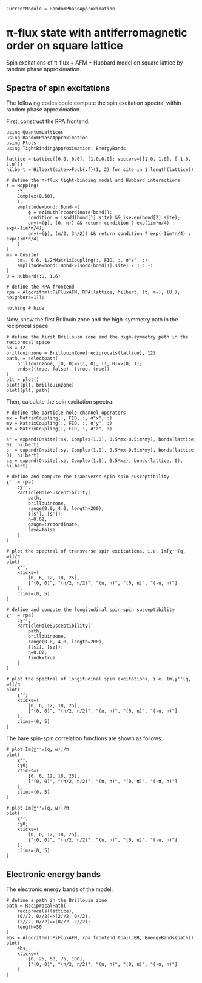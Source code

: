 ```@meta
CurrentModule = RandomPhaseApproximation
```

# π-flux state with antiferromagnetic order on square lattice

Spin excitations of π-flux + AFM + Hubbard model on square lattice by random phase approximation.

## Spectra of spin excitations

The following codes could compute the spin excitation spectral within random phase approximation.

First, construct the RPA frontend:
```@example piflux
using QuantumLattices 
using RandomPhaseApproximation
using Plots
using TightBindingApproximation: EnergyBands

lattice = Lattice([0.0, 0.0], [1.0,0.0]; vectors=[[1.0, 1.0], [-1.0, 1.0]])
hilbert = Hilbert(site=>Fock{:f}(1, 2) for site in 1:length(lattice))

# define the π-flux tight-binding model and Hubbard interactions
t = Hopping(
    :t,
    Complex(0.50),
    1;
    amplitude=bond::Bond->(
        ϕ = azimuth(rcoordinate(bond));
        condition = isodd(bond[1].site) && iseven(bond[2].site);
        any(≈(ϕ), (0, π)) && return condition ? exp(1im*π/4) : exp(-1im*π/4);
        any(≈(ϕ), (π/2, 3π/2)) && return condition ? exp(-1im*π/4) : exp(1im*π/4)
    )
)
m₀ = Onsite(
    :m₀, 0.6, 1/2*MatrixCoupling(:, FID, :, σ"z", :);
    amplitude=bond::Bond->isodd(bond[1].site) ? 1 : -1
)
U = Hubbard(:U, 1.6)

# define the RPA frontend
rpa = Algorithm(:PiFluxAFM, RPA(lattice, hilbert, (t, m₀), (U,); neighbors=1));

nothing # hide
```

Now, show the first Brillouin zone and the high-symmetry path in the reciprocal space:
```@example piflux
# define the first Brillouin zone and the high-symmetry path in the reciprocal space
nk = 12
brillouinzone = BrillouinZone(reciprocals(lattice), 12)
path, = selectpath(
    brillouinzone, (0, 0)=>(1, 0), (1, 0)=>(0, 1);
    ends=((true, false), (true, true))
)
plt = plot()
plot!(plt, brillouinzone)
plot!(plt, path)
```

Then, calculate the spin excitation spectra:

```@example piflux
# define the particle-hole channel operators
mx = MatrixCoupling(:, FID, :, σ"x", :)
my = MatrixCoupling(:, FID, :, σ"y", :)
mz = MatrixCoupling(:, FID, :, σ"z", :)

s⁺ = expand(Onsite(:sx, Complex(1.0), 0.5*mx+0.5im*my), bonds(lattice, 0), hilbert)
s⁻ = expand(Onsite(:sy, Complex(1.0), 0.5*mx-0.5im*my), bonds(lattice, 0), hilbert)
sz = expand(Onsite(:sz, Complex(1.0), 0.5*mz), bonds(lattice, 0), hilbert)

# define and compute the transverse spin-spin susceptibility
χ⁺⁻ = rpa(
    :χ⁺⁻,
    ParticleHoleSusceptibility(
        path,
        brillouinzone,
        range(0.0, 4.0, length=200),
        ([s⁺], [s⁻]);
        η=0.02,
        gauge=:rcoordinate,
        save=false
    )
)

# plot the spectral of transverse spin excitations, i.e. Im[χ⁺⁻(q, ω)]/π
plot(
    χ⁺⁻,
    xticks=(
        [0, 6, 12, 18, 25],
        ["(0, 0)", "(π/2, π/2)", "(π, π)", "(0, π)", "(-π, π)"]
    ),
    clims=(0, 5)
)
```

```@example piflux
# define and compute the longitudinal spin-spin susceptibility
χᶻᶻ = rpa(
    :χᶻᶻ,
    ParticleHoleSusceptibility(
        path,
        brillouinzone,
        range(0.0, 4.0, length=200),
        ([sz], [sz]);
        η=0.02,
        findk=true
    )
)

# plot the spectral of longitudinal spin excitations, i.e. Im[χᶻᶻ(q, ω)]/π
plot(
    χᶻᶻ;
    xticks=(
        [0, 6, 12, 18, 25],
        ["(0, 0)", "(π/2, π/2)", "(π, π)", "(0, π)", "(-π, π)"]
    ),
    clims=(0, 5)
)
```

The bare spin-spin correlation functions are shown as follows:
```@example piflux
# plot Im[χ⁺⁻₀(q, ω)]/π
plot(
    χ⁺⁻,
    :χ0;
    xticks=(
        [0, 6, 12, 18, 25],
        ["(0, 0)", "(π/2, π/2)", "(π, π)", "(0, π)", "(-π, π)"]
    ),
    clims=(0, 5)
)
```

```@example piflux
# plot Im[χᶻᶻ₀(q, ω)]/π
plot(
    χᶻᶻ,
    :χ0;
    xticks=(
        [0, 6, 12, 18, 25],
        ["(0, 0)", "(π/2, π/2)", "(π, π)", "(0, π)", "(-π, π)"]
    ),
    clims=(0, 5)
)
```

## Electronic energy bands

The electronic energy bands of the model:

```@example piflux
# define a path in the Brillouin zone
path = ReciprocalPath(
    reciprocals(lattice),
    (0//2, 0//2)=>(2//2, 0//2),
    (2//2, 0//2)=>(0//2, 2//2);
    length=50
)
ebs = Algorithm(:PiFluxAFM, rpa.frontend.tba)(:EB, EnergyBands(path))
plot(
    ebs;
    xticks=(
        [0, 25, 50, 75, 100],
        ["(0, 0)", "(π/2, π/2)", "(π, π)", "(0, π)", "(-π, π)"]
    )
)
```
